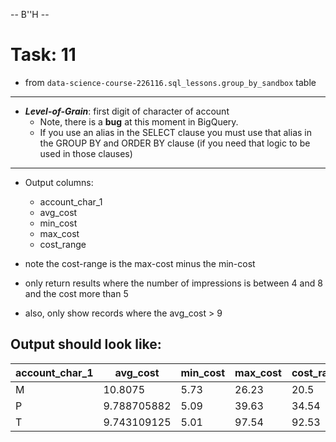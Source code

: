 -- B''H --


# Task: 11


- from `data-science-course-226116.sql_lessons.group_by_sandbox`  table

---

- ***Level-of-Grain***: first digit of character of account
    - Note, there is a **bug** at this moment in BigQuery. 
    - If you use an alias in the SELECT clause you must use that alias in the GROUP BY and ORDER BY clause (if you need that logic to be used in those clauses)

---

- Output columns:
    - account_char_1
    - avg_cost
    - min_cost
    - max_cost
    - cost_range

- note the cost-range is the max-cost minus the min-cost    

- only return results where the number of impressions is between 4 and 8 and the cost more than 5    

- also, only show records where the avg_cost > 9

## Output should look like:


|account_char_1|avg_cost|min_cost|max_cost|cost_range|
|---|---|---|---|---|
|M|10.8075|5.73|26.23|20.5|
|P|9.788705882|5.09|39.63|34.54|
|T|9.743109125|5.01|97.54|92.53|

